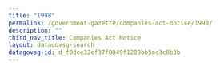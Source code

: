 ```yaml
---
title: "1998"
permalink: /government-gazette/companies-act-notice/1998/
description: ""
third_nav_title: Companies Act Notice
layout: datagovsg-search
datagovsg-id: d_f0dce32ef37f8849f1209bb5ac3c8b3b
---
```

